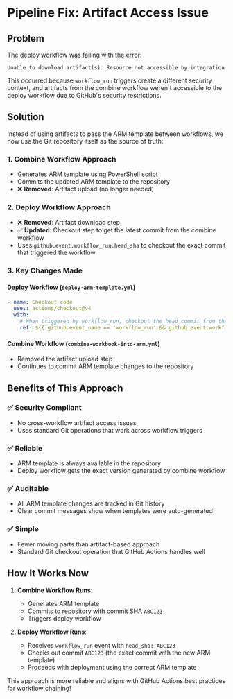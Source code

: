 # Pipeline Fix: Artifact Access Issue

## Problem
The deploy workflow was failing with the error:
```
Unable to download artifact(s): Resource not accessible by integration
```

This occurred because `workflow_run` triggers create a different security context, and artifacts from the combine workflow weren't accessible to the deploy workflow due to GitHub's security restrictions.

## Solution
Instead of using artifacts to pass the ARM template between workflows, we now use the Git repository itself as the source of truth:

### 1. **Combine Workflow Approach**
- Generates ARM template using PowerShell script
- Commits the updated ARM template to the repository
- ❌ **Removed**: Artifact upload (no longer needed)

### 2. **Deploy Workflow Approach**
- ❌ **Removed**: Artifact download step
- ✅ **Updated**: Checkout step to get the latest commit from the combine workflow
- Uses `github.event.workflow_run.head_sha` to checkout the exact commit that triggered the workflow

### 3. **Key Changes Made**

#### Deploy Workflow (`deploy-arm-template.yml`)
```yaml
- name: Checkout code
  uses: actions/checkout@v4
  with:
    # When triggered by workflow_run, checkout the head commit from that workflow
    ref: ${{ github.event_name == 'workflow_run' && github.event.workflow_run.head_sha || github.sha }}
```

#### Combine Workflow (`combine-workbook-into-arm.yml`)
- Removed the artifact upload step
- Continues to commit ARM template changes to the repository

## Benefits of This Approach

### ✅ **Security Compliant**
- No cross-workflow artifact access issues
- Uses standard Git operations that work across workflow triggers

### ✅ **Reliable**
- ARM template is always available in the repository
- Deploy workflow gets the exact version generated by combine workflow

### ✅ **Auditable**
- All ARM template changes are tracked in Git history
- Clear commit messages show when templates were auto-generated

### ✅ **Simple**
- Fewer moving parts than artifact-based approach
- Standard Git checkout operation that GitHub Actions handles well

## How It Works Now

1. **Combine Workflow Runs**:
   - Generates ARM template
   - Commits to repository with commit SHA `ABC123`
   - Triggers deploy workflow

2. **Deploy Workflow Runs**:
   - Receives `workflow_run` event with `head_sha: ABC123`
   - Checks out commit `ABC123` (the exact commit with the new ARM template)
   - Proceeds with deployment using the correct ARM template

This approach is more reliable and aligns with GitHub Actions best practices for workflow chaining!